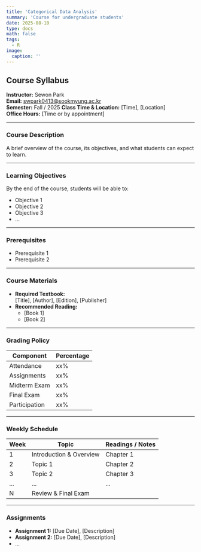 ```yaml
---
title: 'Categorical Data Analysis'
summary: 'Course for undergraduate students'
date: 2025-08-10
type: docs
math: false
tags:
  - R
image:
  caption: ''
---
```

## Course Syllabus
**Instructor:** Sewon Park  
**Email:** swpark0413@sookmyung.ac.kr  
**Semester:** Fall / 2025
**Class Time & Location:** [Time], [Location]  
**Office Hours:** [Time or by appointment]

---

### Course Description
A brief overview of the course, its objectives, and what students can expect to learn.

---

### Learning Objectives
By the end of the course, students will be able to:
- Objective 1
- Objective 2
- Objective 3
- ...

---

### Prerequisites
- Prerequisite 1
- Prerequisite 2

---

### Course Materials
- **Required Textbook:**  
  [Title], [Author], [Edition], [Publisher]
- **Recommended Reading:**  
  - [Book 1]
  - [Book 2]

---

### Grading Policy
| Component            | Percentage |
|----------------------|------------|
| Attendance           | xx%        |
| Assignments          | xx%        |
| Midterm Exam         | xx%        |
| Final Exam           | xx%        |
| Participation        | xx%        |

---

### Weekly Schedule

| Week | Topic                         | Readings / Notes           |
|------|-------------------------------|----------------------------|
| 1    | Introduction & Overview       | Chapter 1                  |
| 2    | Topic 1                       | Chapter 2                  |
| 3    | Topic 2                       | Chapter 3                  |
| ...  | ...                           | ...                        |
| N    | Review & Final Exam           |                            |

---

### Assignments
- **Assignment 1:** [Due Date], [Description]
- **Assignment 2:** [Due Date], [Description]
- ...
  

